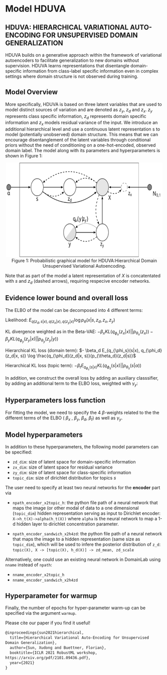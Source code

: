 # Model HDUVA
## HDUVA: HIERARCHICAL VARIATIONAL AUTO-ENCODING FOR UNSUPERVISED DOMAIN GENERALIZATION

HDUVA builds on a generative approach within the framework of variational autoencoders to facilitate generalization to new domains without supervision. HDUVA learns representations that disentangle domain-specific information from class-label specific information even in complex settings where domain structure is not observed during training.

## Model Overview
More specifically, HDUVA is based on three latent variables that are used to model distinct sources of variation and are denoted as $z_y$, $z_d$ and $z_x$. $z_y$ represents class specific information, $z_d$ represents domain specific information and $z_x$ models residual variance of the input. We introduce an additional hierarchical level and use a continuous latent representation s to model (potentially unobserved) domain structure. This means that we can encourage disentanglement of the latent variables through conditional priors without the need of conditioning on a one-hot-encoded, observed domain label. The model along with its parameters and hyperparameters is shown in Figure 1:

<div style="align: center; text-align:center;">
 <img src="figs/tikz_hduva.svg" alt="PGM for HDUVA" style="height: 300px; width:500px;"/>
 <div class="caption">Figure 1: Probabilistic graphical model for HDUVA:Hierarchical Domain Unsupervised Variational Autoencoding. </div>
</div>

Note that as part of the model a latent representation of $X$ is concatentated with $s$ and $z_d$ (dashed arrows), requiring respecive encoder networks.

## Evidence lower bound and overall loss
The ELBO of the model can be decomposed into 4 different terms:

Likelihood: $E_{q(z_d, s|x), q(z_x|x), q(z_y|x)}\log p_{\theta}(x|s, z_d, z_x, z_y)$

KL divergence weighted as in the Beta-VAE: $-\beta_x KL(q_{\phi_x}(z_x|x)||p_{\theta_x}(z_x)) - \beta_y KL(q_{\phi_y}(z_y|x)||p_{\theta_y}(z_y|y))$

Hierarchical KL loss (domain term): $- \beta_d E_{q_{\phi_s}(s|x), q_{\phi_d}(z_d|x, s)} \log \frac{q_{\phi_d}(z_d|x, s)}{p_{\theta_d}(z_d|s)}$

Hierarchical KL loss  (topic term): $-\beta_t E_{q_{\phi_s}(s|x)}KL(q_{\phi_s}(s|x)||p_{\theta_s}(s|\alpha))$

In addition, we construct the overall loss by adding an auxiliary classsifier, by adding an additional term to the ELBO loss, weighted with $\gamma_y$:


## Hyperparameters loss function
For fitting the model, we need to specify the 4 $\beta$-weights related to the the different terms of the ELBO ( $\beta_x$ , $\beta_y$, $\beta_d$, $\beta_t$)  as well as $\gamma_y$.

## Model hyperparameters
In addition to these hyperparameters, the following model parameters can be specified:

-   `zd_dim`: size of latent space for domain-specific information
-   `zx_dim`: size of latent space for residual variance
-   `zy_dim`: size of latent space for class-specific information
-   `topic_dim`: size of dirichlet distribution for topics $s$

The user need to specify at least two neural networks for the **encoder** part via

-   `npath_encoder_x2topic_h`:  the python file path of a neural network that maps the image (or other
modal of data to a one dimensional (`topic_dim`) hidden representation serving as input to Dirichlet encoder: `X->h_t(X)->alpha(h_t(X))` where `alpha` is the neural network to map a 1-d hidden layer to dirichlet concentration parameter.

-   `npath_encoder_sandwich_x2h4zd`: the python file path of a neural network that maps the
image to a hidden representation (same size as `topic_dim`), which will be used to infere the posterior distribution of `z_d`: `topic(X), X -> [topic(X), h_d(X)] -> zd_mean, zd_scale`

Alternatively, one could use an existing neural network in DomainLab using `nname` instead of `npath`:
-   `nname_encoder_x2topic_h`
-   `nname_encoder_sandwich_x2h4zd`

## Hyperparameter for warmup
Finally, the number of epochs for hyper-parameter warm-up can be specified via the argument `warmup`.

Please cite our paper if you find it useful!
```text
@inproceedings{sun2021hierarchical,
  title={Hierarchical Variational Auto-Encoding for Unsupervised Domain Generalization},
  author={Sun, Xudong and Buettner, Florian},
  booktitle={ICLR 2021 RobustML workshop, https://arxiv.org/pdf/2101.09436.pdf},
  year={2021}
}
```
